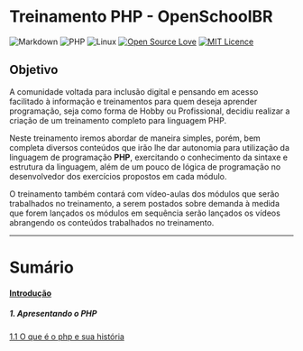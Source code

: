 # Treinamento PHP - OpenSchoolBR

![Markdown](https://img.shields.io/badge/markdown-%23000000.svg?style=for-the-badge&logo=markdown&logoColor=white) ![PHP](https://img.shields.io/badge/php-%23777BB4.svg?style=for-the-badge&logo=php&logoColor=white) ![Linux](https://img.shields.io/badge/Linux-FCC624?style=for-the-badge&logo=linux&logoColor=black) [![Open Source Love](https://badges.frapsoft.com/os/v2/open-source-175x29.png?v=103)](https://github.com/ellerbrock/open-source-badges/) [![MIT Licence](https://badges.frapsoft.com/os/mit/mit-125x28.png?v=103)](https://opensource.org/licenses/mit-license.php)



## Objetivo

A comunidade voltada para inclusão digital e pensando em acesso facilitado à informação e treinamentos para quem deseja aprender programação, seja como forma de Hobby ou Profissional, decidiu realizar a criação de um treinamento completo para linguagem PHP.

Neste treinamento iremos abordar de maneira simples, porém, bem completa diversos conteúdos que irão lhe dar autonomia para utilização da linguagem de programação **PHP**, exercitando o conhecimento da sintaxe e estrutura da linguagem, além de um pouco de lógica de programação no desenvolvedor dos exercícios propostos em cada módulo.

O treinamento também contará com vídeo-aulas dos módulos que serão trabalhados no treinamento, a serem postados sobre demanda à medida que forem lançados os módulos em sequência serão lançados os vídeos abrangendo os conteúdos trabalhados no treinamento.

<hr>

# Sumário

#### [Introdução](https://github.com/RuanSalles/Material-Didatico-PHP/blob/main/Introducao/Introducao.md)

##### 1. Apresentando o PHP
[1.1 O que é o php e sua história](https://github.com/RuanSalles/Material-Didatico-PHP/blob/main/Apresentando%20o%20PHP/O%20que%20e%20php.md)